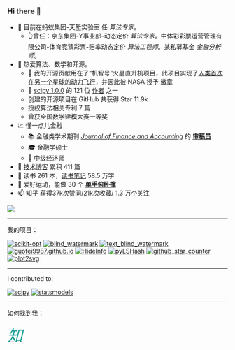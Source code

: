 
<h3 id="hi-there-">Hi there 👋</h3>
<ul>
<li>👯 目前在蚂蚁集团-天堑实验室 任 <em>算法专家</em>。
    <ul>
<li>👆曾任：京东集团-Y事业部-动态定价 <em>算法专家</em>。中体彩彩票运营管理有限公司-体育竞猜彩票-赔率动态定价 <em>算法工程师</em>。某私募基金 <em>金融分析师</em>。</li>
</ul>
</li>
<li>🧮 热爱算法、数学和开源。
    <ul>
<li>🚀  我的开源贡献用在了“机智号”火星直升机项目，此项目实现了<a href="https://github.com/readme/featured/nasa-ingenuity-helicopter">人类首次在另一个星球的动力飞行</a>，并因此被 NASA 授予 <a href="https://github.com/guofei9987?achievement=mars-2020-contributor&amp;tab=achievements">徽章</a></li>
<li>🤔 <a href="https://github.com/scipy/scipy/releases/tag/v1.0.0">scipy 1.0.0</a> 的 121 位 <a href="https://github.com/scipy/scipy/issues/7798">作者</a> 之一
  <!-- - 📃 CDA 持证人 --></li>
<li>创建的开源项目在 GitHub 共获得 Star 11.9k</li>
<li>授权算法相关专利 7 篇</li>
<li>曾获全国数学建模大赛一等奖</li>
</ul>
</li>
<li>📈 懂一点儿金融
    <ul>
<li>📚 金融类学术期刊 <em><a href="http://www.sciencepublishinggroup.com/journal/index?journalid=171">Journal of Finance and Accounting</a></em> 的 <strong><a href="https://www.guofei.site/pages/certification.html#Reviewer">审稿员</a></strong></li>
<li>🎓 金融学硕士</li>
<li>📝 中级经济师</li>
</ul>
</li>
<li>🔭 <a href="https://www.guofei.site/">技术博客</a> 累积 411 篇</li>
<li>📖 读书 261 本，<a href="https://www.guofei.site/reading/#/">读书笔记</a> 58.5 万字</li>
<li>🤸 爱好运动，能做 30 个 <b><a href="https://www.bilibili.com/video/BV1L64y1t7Ef/" target="_blank">单手俯卧撑</a></b></li>
<li>📫 <a href="https://www.zhihu.com/people/guofei9987/answers/by_votes" target="_blank">知乎</a> 获得37k次赞同/21k次收藏/ 1.3 万个关注</li>
</ul>
<img src="https://www.guofei.site/pages/trophy.svg">
<hr/>
<p>我的项目：</p>
<p><a href="https://github.com/guofei9987/scikit-opt"><img alt="scikit-opt" src="https://www.guofei.site/public/icon/scikit-opt.svg"/></a>
<a href="https://github.com/guofei9987/blind_watermark"><img alt="blind_watermark" src="https://www.guofei.site/public/icon/blind_watermark.svg"/></a>
<a href="https://github.com/guofei9987/text_blind_watermark"><img alt="text_blind_watermark" src="https://www.guofei.site/public/icon/text_blind_watermark.svg"/></a>
<a href="https://github.com/guofei9987/guofei9987.github.io"><img alt="guofei9987.github.io" src="https://www.guofei.site/public/icon/guofei9987.github.io.svg"/></a>
<a href="https://github.com/guofei9987/HideInfo"><img alt="HideInfo" src="https://www.guofei.site/public/icon/HideInfo.svg"/></a>
<a href="https://github.com/guofei9987/pyLSHash"><img alt="pyLSHash" src="https://www.guofei.site/public/icon/pyLSHash.svg"/></a>
<a href="https://github.com/guofei9987/github_star_counter"><img alt="github_star_counter" src="https://www.guofei.site/public/icon/github_star_counter.svg"/></a>
<a href="https://github.com/guofei9987/plot2svg"><img alt="plot2svg" src="https://www.guofei.site/public/icon/plot2svg.svg"/></a></p>
<hr/>
<p>I contributed to:</p>
<p><a href="https://github.com/scipy/scipy"><img alt="scipy" src="https://github-readme-stats.vercel.app/api/pin/?username=scipy&amp;repo=scipy&amp;theme=radical"/></a>
<a href="https://github.com/guofei9987/statsmodels"><img alt="statsmodels" src="https://github-readme-stats.vercel.app/api/pin/?username=statsmodels&amp;repo=statsmodels&amp;theme=radical"/></a></p>
<hr/>
<p>如何找到我：</p>
<p><a href="https://github.com/guofei9987/"><i class="fa fa-github fa-lg" style="color:#16a095;font-size:70px;"></i></a></p>
<p><a href="https://www.zhihu.com/people/guofei9987/answers/by_votes">
<span class="fa-stack fa-lg" style="color:#16a095;font-size:35px;">
<i class="fa fa-circle fa-stack-2x"></i>
<i class="fa fa-stack-1x fa-inverse">知</i>
</span>
</a></p>
<p><img alt="" src="http://www.guofei.site/public/donate/qr_wechat.jpg"/></p>
